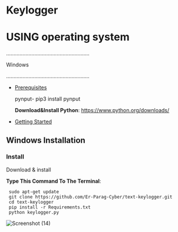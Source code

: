 # Keylogger

<h1>USING operating system </h1>


........................................................

                                                              
<h>
  
Windows

........................................................

<h>
  

 * [Prerequisites](#bangbang-prerequisites)

      pynput- pip3 install pynput

      **Download&Install Python**: 
    https://www.python.org/downloads/

- [Getting Started](#toolbox-getting-started)


## Windows Installation

  ### Install
Download & install 

 **Type This Command To The Terminal**:   
     
     sudo apt-get update
     git clone https://github.com/Er-Parag-Cyber/text-keylogger.git
     cd text-keylogger
     pip install -r Requirements.txt
     python keylogger.py


![Screenshot (14)](https://github.com/Er-Parag-Cyber/text-keylogger/assets/62016806/84372134-d64d-4acb-b19b-9983e26c436f)




